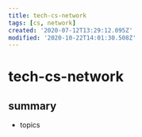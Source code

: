 ```yaml
---
title: tech-cs-network
tags: [cs, network]
created: '2020-07-12T13:29:12.095Z'
modified: '2020-10-22T14:01:30.508Z'
---
```


# tech-cs-network

## summary

- topics
